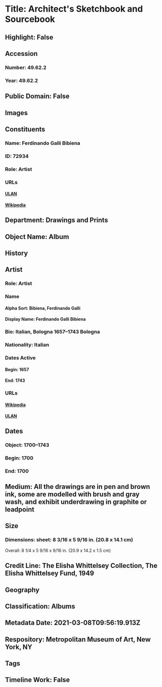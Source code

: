 # Title: Architect's Sketchbook and Sourcebook
## Highlight: False
## Accession
### Number: 49.62.2
### Year: 49.62.2
## Public Domain: False
## Images
## Constituents
### Name: Ferdinando Galli Bibiena
### ID: 72934
### Role: Artist
### URLs
#### [ULAN](http://vocab.getty.edu/page/ulan/500008325)
#### [Wikipedia](https://www.wikidata.org/wiki/Q701319)
## Department: Drawings and Prints
## Object Name: Album
## History
## Artist
### Role: Artist
### Name
#### Alpha Sort: Bibiena, Ferdinando Galli
#### Display Name: Ferdinando Galli Bibiena
### Bio: Italian, Bologna 1657–1743 Bologna
### Nationality: Italian
### Dates Active
#### Begin: 1657
#### End: 1743
### URLs
#### [Wikipedia](https://www.wikidata.org/wiki/Q701319)
#### [ULAN](http://vocab.getty.edu/page/ulan/500008325)
## Dates
### Object: 1700–1743
### Begin: 1700
### End: 1700
## Medium: All the drawings are in pen and brown ink, some are modelled with brush and gray wash, and exhibit underdrawing in graphite or leadpoint
## Size
### Dimensions: sheet: 8 3/16 x 5 9/16 in. (20.8 x 14.1 cm)
Overall: 8 1/4 x 5 9/16 x 9/16 in. (20.9 x 14.2 x 1.5 cm)
## Credit Line: The Elisha Whittelsey Collection, The Elisha Whittelsey Fund, 1949
## Geography
## Classification: Albums
## Metadata Date: 2021-03-08T09:56:19.913Z
## Respository: Metropolitan Museum of Art, New York, NY
## Tags
## Timeline Work: False